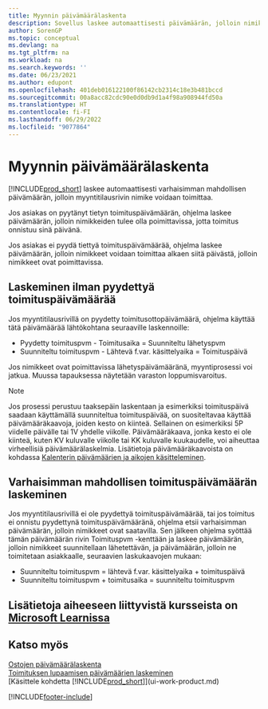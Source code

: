 ```yaml
---
title: Myynnin päivämäärälaskenta
description: Sovellus laskee automaattisesti päivämäärän, jolloin nimike on tilattava sen saamiseksi tietyn päivän varastoon ja poimittavaksi.
author: SorenGP
ms.topic: conceptual
ms.devlang: na
ms.tgt_pltfrm: na
ms.workload: na
ms.search.keywords: ''
ms.date: 06/23/2021
ms.author: edupont
ms.openlocfilehash: 401deb016122100f86142cb2314c18e3b481bccd
ms.sourcegitcommit: 00a8acc82cdc90e0d0db9d1a4f98a908944fd50a
ms.translationtype: HT
ms.contentlocale: fi-FI
ms.lasthandoff: 06/29/2022
ms.locfileid: "9077864"
---
```

# <a name="date-calculation-for-sales"></a>Myynnin päivämäärälaskenta

[!INCLUDE[prod_short](includes/prod_short.md)] laskee automaattisesti varhaisimman mahdollisen päivämäärän, jolloin myyntitilausrivin nimike voidaan toimittaa.

Jos asiakas on pyytänyt tietyn toimituspäivämäärän, ohjelma laskee päivämäärän, jolloin nimikkeiden tulee olla poimittavissa, jotta toimitus onnistuu sinä päivänä.

Jos asiakas ei pyydä tiettyä toimituspäivämäärää, ohjelma laskee päivämäärän, jolloin nimikkeet voidaan toimittaa alkaen siitä päivästä, jolloin nimikkeet ovat poimittavissa.

## <a name="calculating-a-requested-delivery-date"></a>Laskeminen ilman pyydettyä toimituspäivämäärää

Jos myyntitilausrivillä on pyydetty toimitusottopäivämäärä, ohjelma käyttää tätä päivämäärää lähtökohtana seuraaville laskennoille:

- Pyydetty toimituspvm - Toimitusaika = Suunniteltu lähetyspvm
- Suunniteltu toimituspvm - Lähtevä f.var. käsittelyaika = Toimituspäivä

Jos nimikkeet ovat poimittavissa lähetyspäivämääränä, myyntiprosessi voi jatkua. Muussa tapauksessa näytetään varaston loppumisvaroitus.

> [!Note]
> Jos prosessi perustuu taaksepäin laskentaan ja esimerkiksi toimituspäivä saadaan käyttämällä suunniteltua toimituspäivää, on suositeltavaa käyttää päivämääräkaavoja, joiden kesto on kiinteä. Sellainen on esimerkiksi 5P viidelle päivälle tai 1V yhdelle viikolle. Päivämääräkaava, jonka kesto ei ole kiinteä, kuten KV kuluvalle viikolle tai KK kuluvalle kuukaudelle, voi aiheuttaa virheellisiä päivämäärälaskelmia. Lisätietoja päivämääräkaavoista on kohdassa [Kalenterin päivämäärien ja aikojen käsitteleminen](ui-enter-date-ranges.md).

## <a name="calculating-the-earliest-possible-delivery-date"></a>Varhaisimman mahdollisen toimituspäivämäärän laskeminen

Jos myyntitilausrivillä ei ole pyydettyä toimituspäivämäärää, tai jos toimitus ei onnistu pyydettynä toimituspäivämääränä, ohjelma etsii varhaisimman päivämäärän, jolloin nimikkeet ovat saatavilla. Sen jälkeen ohjelma syöttää tämän päivämäärän rivin Toimituspvm -kenttään ja laskee päivämäärän, jolloin nimikkeet suunnitellaan lähetettävän, ja päivämäärän, jolloin ne toimitetaan asiakkaalle, seuraavien laskukaavojen mukaan:

- Suunniteltu toimituspvm = lähtevä f.var. käsittelyaika + toimituspäivä
- Suunniteltu toimituspvm + toimitusaika = suunniteltu toimituspvm

## <a name="see-related-training-at-microsoft-learn"></a>Lisätietoja aiheeseen liittyvistä kursseista on [Microsoft Learnissa](/learn/modules/promising-sales-order-delivery-dynamics-365-business-central/)

## <a name="see-also"></a>Katso myös

 [Ostojen päivämäärälaskenta](purchasing-date-calculation-for-purchases.md)  
 [Toimituksen lupaamisen päivämäärien laskeminen](sales-how-to-calculate-order-promising-dates.md)  
 [Käsittele kohdetta [!INCLUDE[prod_short](includes/prod_short.md)]](ui-work-product.md)


[!INCLUDE[footer-include](includes/footer-banner.md)]